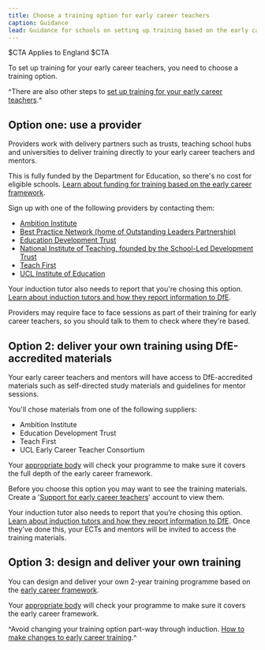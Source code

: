 ```yaml
---
title: Choose a training option for early career teachers
caption: Guidance
lead: Guidance for schools on setting up training based on the early career framework, part of induction for early career teachers.
---
```


$CTA
Applies to England
$CTA


To set up training for your early career teachers, you need to choose a training option.



^There are also other steps to [set up training for your early career teachers](/set-up-training-for-your-early-career-teachers).^


## Option one: use a provider 

Providers work with delivery partners such as trusts, teaching school hubs and universities to deliver training directly to your early career teachers and mentors. 

This is fully funded by the Department for Education, so there's no cost for eligible schools. [Learn about funding for training based on the early career framework](https://www.gov.uk/guidance/funding-and-eligibility-for-ecf-based-training).

Sign up with one of the following providers by contacting them:

* [Ambition Institute](https://www.ambition.org.uk/programmes/early-career-teachers/?utm_source=dfe&utm_medium=pr%2Fwebsite&utm_content=NRO+announcement&utm_campaign=ECT-Marketing-2021)
* [Best Practice Network (home of Outstanding Leaders Partnership)](https://www.bestpracticenet.co.uk/early-career-framework)
* [Education Development Trust](https://www.educationdevelopmenttrust.com/ecf)
* [National Institute of Teaching, founded by the School-Led Development Trust](https://niot.org.uk/programmes/early-career-teachers)
* [Teach First](https://www.teachfirst.org.uk/early-career-framework)
* [UCL Institute of Education](https://www.ucl.ac.uk/ioe-early-career-framework)

Your induction tutor also needs to report that you're chosing this option. [Learn about induction tutors and how they report information to DfE](/nominate-induction-tutor/).

Providers may require face to face sessions as part of their training for early career teachers, so you should talk to them to check where they're based. 

## Option 2: deliver your own training using DfE-accredited materials

Your early career teachers and mentors will have access to DfE-accredited materials such as self-directed study materials and guidelines for mentor sessions.

You'll chose materials from one of the following suppliers:

* Ambition Institute
* Education Development Trust
* Teach First
* UCL Early Career Teacher Consortium

Your [appropriate body](/appoint-an-appropriate-body-early-career-teachers) will check your programme to make sure it covers the full depth of the early career framework.

Before you choose this option you may want to see the training materials. Create a '[Support for early career teachers](https://support-for-early-career-teachers.education.gov.uk/users/sign-up)' account to view them.

Your induction tutor also needs to report that you’re chosing this option. [Learn about induction tutors and how they report information to DfE](/nominate-induction-tutor/). Once they've done this, your ECTs and mentors will be invited to access the training materials.

## Option 3: design and deliver your own training

You can design and deliver your own 2-year training programme based on the [early career framework](https://www.gov.uk/government/publications/early-career-framework).

Your [appropriate body](/appoint-an-appropriate-body-early-career-teachers) will check your programme to make sure it covers the early career framework.


^Avoid changing your training option part-way through induction. [How to make changes to early career training](/make-changes-to-early-career-training-programme).^